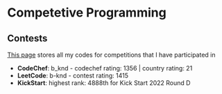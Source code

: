 # Competetive Programming
## Contests

[This page](/contest) stores all my codes for competitions that I have participated in

- **CodeChef**: b_knd - codechef rating: 1356 | country rating: 21
- **LeetCode**: b-knd - contest rating: 1415
- **KickStart**: highest rank: 4888th for Kick Start 2022 Round D 
